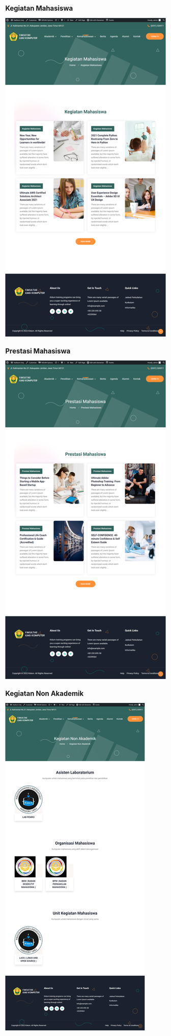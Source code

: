 ## Kegiatan Mahasiswa

![Kegiatan Mahasiswa](../_images/kemahasiswaan/view-kegiatan-mahasiswa.png "Kegiatan Mahasiswa")

## Prestasi Mahasiswa

![Prestasi Mahasiswa](../_images/kemahasiswaan/view-prestasi-mahasiswa.png "Prestasi Mahasiswa")

## Kegiatan Non Akademik

![Kegiatan Non Akademik](../_images/kemahasiswaan/kegiatan-non-akademik.png "Kegiatan Non Akademik")
